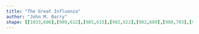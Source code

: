 ```yaml
---
title: "The Great Influenza"
author: "John M. Barry"
shape: [[1033,606],[989,612],[985,615],[982,622],[982,689],[980,703],[981,742],[978,1121],[979,1188],[975,1395],[976,1411],[974,1417],[974,1431],[977,1435],[983,1438],[1002,1438],[1030,1441],[1088,1439],[1092,1438],[1097,1431],[1097,1420],[1099,1411],[1101,1295],[1104,1254],[1108,1031],[1112,948],[1115,626],[1118,617],[1124,612],[1119,609],[1079,609],[1071,607],[1054,606]]
---
```

